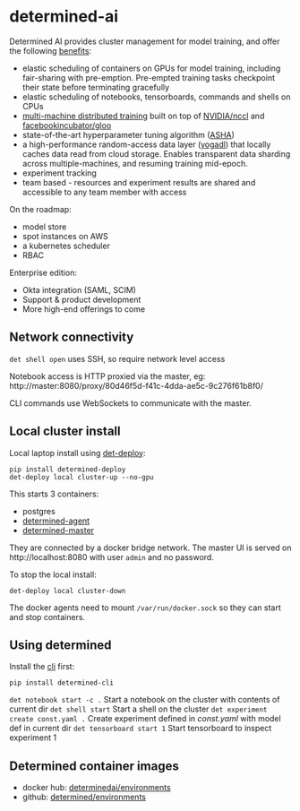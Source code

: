 # determined-ai

Determined AI provides cluster management for model training, and offer the following [benefits](https://docs.determined.ai/latest/topic-guides/benefits-of-determined.html):

* elastic scheduling of containers on GPUs for model training, including fair-sharing with pre-emption. Pre-empted training tasks checkpoint their state before terminating gracefully
* elastic scheduling of notebooks, tensorboards, commands and shells on CPUs
* [multi-machine distributed training](https://docs.determined.ai/latest/topic-guides/effective-distributed-training.html#effective-distributed-training) built on top of [NVIDIA/nccl](https://github.com/NVIDIA/nccl) and [facebookincubator/gloo](https://github.com/facebookincubator/gloo)
* state-of-the-art hyperparameter tuning algorithm ([ASHA](https://arxiv.org/abs/1810.05934))
* a high-performance random-access data layer ([yogadl](https://docs.determined.ai/latest/how-to/data-layer.html)) that locally caches data read from cloud storage. Enables transparent data sharding across multiple-machines, and resuming training mid-epoch.
* experiment tracking
* team based - resources and experiment results are shared and accessible to any team member with access

On the roadmap:

* model store
* spot instances on AWS
* a kubernetes scheduler
* RBAC

Enterprise edition:

* Okta integration (SAML, SCIM)
* Support & product development
* More high-end offerings to come

## Network connectivity

`det shell open` uses SSH, so require network level access  

Notebook access is HTTP proxied via the master, eg: http://master:8080/proxy/80d46f5d-f41c-4dda-ae5c-9c276f61b8f0/

CLI commands use WebSockets to communicate with the master.

## Local cluster install

Local laptop install using [det-deploy](https://docs.determined.ai/latest/how-to/installation/deploy.html):

```shell
pip install determined-deploy
det-deploy local cluster-up --no-gpu
```

This starts 3 containers:

* postgres
* [determined-agent](https://github.com/determined-ai/determined/tree/master/agent)
* [determined-master](https://github.com/determined-ai/determined/tree/master/master)

They are connected by a docker bridge network.
The master UI is served on http://localhost:8080 with user `admin` and no password.

To stop the local install:

```shell
det-deploy local cluster-down
```

The docker agents need to mount `/var/run/docker.sock` so they can start and stop containers.

## Using determined

Install the [cli](https://github.com/determined-ai/determined/tree/master/cli) first:

```shell
pip install determined-cli
```

`det notebook start -c .` Start a notebook on the cluster with contents of current dir 
`det shell start` Start a shell on the cluster
`det experiment create const.yaml .` Create experiment defined in *const.yaml* with model def in current dir
`det tensorboard start 1` Start tensorboard to inspect experiment 1

## Determined container images

* docker hub: [determinedai/environments](https://hub.docker.com/r/determinedai/environments/tags)
* github: [determined/environments](https://github.com/determined-ai/environments) 
